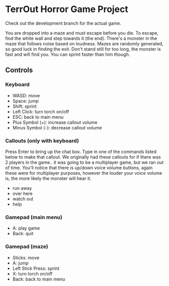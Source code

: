 TerrOut Horror Game Project
===========================

Check out the development branch for the actual game.

You are dropped into a maze and must escape before you die. To escape, find the white wall and step towards it (the end). There's a monster in the maze that follows noise based on loudness. Mazes are randomly generated, so good luck in finding the exit. Don't stand still for too long, the monster is fast and will find you. You can sprint faster than him though.


Controls
--------
### Keyboard
- WASD: move
- Space: jump
- Shift: sprint
- Left Click: turn torch on/off
- ESC: back to main menu
- Plus Symbol (+): increase callout volume
- Minus Symbol (-): decrease callout volume

### Callouts (only with keyboard)
Press Enter to bring up the chat box. Type in one of the commands listed below to make that callout. We originally had these callouts for if there was 2 players in the game.. it was going to be a multiplayer game, but we ran out of time. You'll notice that there is up/down voice volume buttons, again these were for multiplayer purposes, however the louder your voice volume is, the more likely the monster will hear it.
- run away
- over here
- watch out
- help

### Gamepad (main menu)
- A: play game
- Back: quit

### Gamepad (maze)
- Sticks: move
- A: jump
- Left Stick Press: sprint
- X: turn torch on/off
- Back: back to main menu
